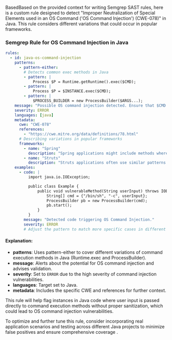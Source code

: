 BasedBased on the provided context for writing Semgrep SAST rules, here is a custom rule designed to detect "Improper Neutralization of Special Elements used in an OS Command ('OS Command Injection') (CWE-078)" in Java. This rule considers different variations that could occur in popular frameworks.

### Semgrep Rule for OS Command Injection in Java

```yaml
rules:
  - id: java-os-command-injection
    patterns:
      - pattern-either:
        # Detects common exec methods in Java
        - pattern: |
            Process $P = Runtime.getRuntime().exec($CMD);
        - pattern: |
            Process $P = $INSTANCE.exec($CMD);
        - pattern: |
            $PROCESS_BUILDER = new ProcessBuilder($ARGS...);
    message: "Possible OS command injection detected. Ensure that $CMD or $ARGS is properly sanitized."
    severity: ERROR
    languages: [java]
    metadata:
      cwe: "CWE-078"
      references:
        - "https://cwe.mitre.org/data/definitions/78.html"
      # Describing variations in popular frameworks
      frameworks:
        - name: "Spring"
          description: "Spring applications might include methods where user input is passed directly to exec or ProcessBuilder without validation."
        - name: "Struts"
          description: "Struts applications often use similar patterns with ProcessBuilder or Runtime.getRuntime()."
    examples:
      - code: |
          import java.io.IOException;

          public class Example {
              public void vulnerableMethod(String userInput) throws IOException {
                  String[] cmd = {"/bin/sh", "-c", userInput};
                  ProcessBuilder pb = new ProcessBuilder(cmd);
                  pb.start();
              }
          }
        message: "Detected code triggering OS Command Injection."
        severity: ERROR
        # Adjust the pattern to match more specific cases in different scenarios
```

#### Explanation:
- **patterns**: Uses pattern-either to cover different variations of command execution methods in Java (Runtime.exec and ProcessBuilder).
- **message**: Alerts about the potential for OS command injection and advises validation.
- **severity**: Set to `ERROR` due to the high severity of command injection vulnerabilities.
- **languages**: Target set to Java.
- **metadata**: Includes the specific CWE and references for further context.

This rule will help flag instances in Java code where user input is passed directly to command execution methods without proper sanitization, which could lead to OS command injection vulnerabilities.

To optimize and further tune this rule, consider incorporating real application scenarios and testing across different Java projects to minimize false positives and ensure comprehensive coverage    .